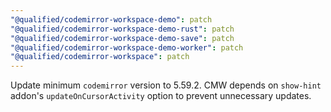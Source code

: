 ```yaml
---
"@qualified/codemirror-workspace-demo": patch
"@qualified/codemirror-workspace-demo-rust": patch
"@qualified/codemirror-workspace-demo-save": patch
"@qualified/codemirror-workspace-demo-worker": patch
"@qualified/codemirror-workspace": patch
---
```


Update minimum `codemirror` version to 5.59.2. CMW depends on `show-hint` addon's `updateOnCursorActivity` option to prevent unnecessary updates.
